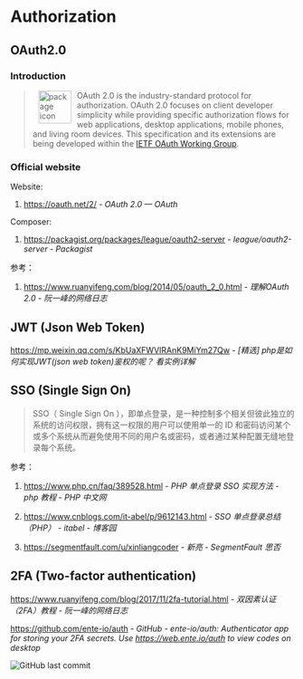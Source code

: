 # Authorization

## OAuth2.0

### Introduction

> <img src="https://oauth.net/images/oauth-logo-square.png" alt="package icon" loading="lazy" decoding="async" align="left" width="58" hspace="10" vspace="0" /> OAuth 2.0 is the industry-standard protocol for authorization. OAuth 2.0 focuses on client developer simplicity while providing specific authorization flows for web applications, desktop applications, mobile phones, and living room devices. This specification and its extensions are being developed within the [IETF OAuth Working Group](https://www.ietf.org/mailman/listinfo/oauth).

### Official website

Website:

1. https://oauth.net/2/ - *OAuth 2.0 — OAuth*

Composer:
1. https://packagist.org/packages/league/oauth2-server - *league/oauth2-server - Packagist*

参考：

1. https://www.ruanyifeng.com/blog/2014/05/oauth_2_0.html - *理解OAuth 2.0 - 阮一峰的网络日志*

## JWT (Json Web Token)

https://mp.weixin.qq.com/s/KbUaXFWVIRAnK9MiYm27Qw - *[精选] php是如何实现JWT(json web token)鉴权的呢？ 看实例详解*

## SSO (Single Sign On)

> SSO（ Single Sign On ），即单点登录，是一种控制多个相关但彼此独立的系统的访问权限，拥有这一权限的用户可以使用单一的 ID 和密码访问某个或多个系统从而避免使用不同的用户名或密码，或者通过某种配置无缝地登录每个系统。

参考：

1. https://www.php.cn/faq/389528.html - *PHP 单点登录 SSO 实现方法 - php 教程 - PHP 中文网*

2. https://www.cnblogs.com/it-abel/p/9612143.html - *SSO 单点登录总结（PHP） - itabel - 博客园*

3. https://segmentfault.com/u/xinliangcoder - *新亮 - SegmentFault 思否*

## 2FA (Two-factor authentication)

https://www.ruanyifeng.com/blog/2017/11/2fa-tutorial.html - *双因素认证（2FA）教程 - 阮一峰的网络日志*

https://github.com/ente-io/auth - *GitHub - ente-io/auth: Authenticator app for storing your 2FA secrets. Use https://web.ente.io/auth to view codes on desktop*

![GitHub last commit](https://flat.badgen.net/github/last-commit/ente-io/auth?icon=github&color=blue)
